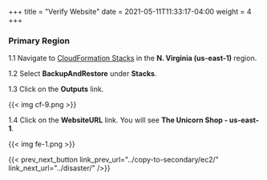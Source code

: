 +++
title = "Verify Website"
date =  2021-05-11T11:33:17-04:00
weight = 4
+++

### Primary Region

1.1 Navigate to [CloudFormation Stacks](https://console.aws.amazon.com/cloudformation/home?region=us-east-1#/stacks/) in the **N. Virginia (us-east-1)** region.

1.2 Select **BackupAndRestore** under **Stacks**.

1.3 Click on the **Outputs** link.

{{< img cf-9.png >}}

1.4 Click on the **WebsiteURL** link.  You will see **The Unicorn Shop - us-east-1**.

{{< img fe-1.png >}}

{{< prev_next_button link_prev_url="../copy-to-secondary/ec2/" link_next_url="../disaster/" />}}